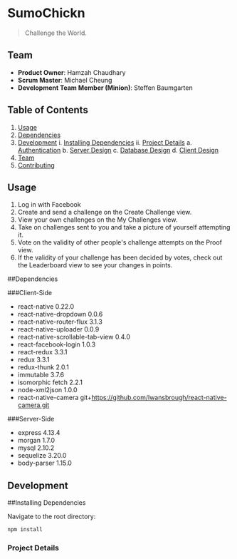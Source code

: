 # SumoChickn

> Challenge the World.

## Team

  - __Product Owner__: Hamzah Chaudhary
  - __Scrum Master__: Michael Cheung
  - __Development Team Member (Minion)__: Steffen Baumgarten

## Table of Contents

1. [Usage](#Usage)
2. [Dependencies](#dependencies)
3. [Development](#development)
    i. [Installing Dependencies](#installing-dependencies)
    ii. [Project Details](#project-details)
      a. [Authentication](#authentication)
      b. [Server Design](#server-design)
      c. [Database Design](#database-design)
      d. [Client Design](#client-design)
11. [Team](#team)
12. [Contributing](#contributing)

## Usage

1. Log in with Facebook
2. Create and send a challenge on the Create Challenge view.
3. View your own challenges on the My Challenges view.
4. Take on challenges sent to you and take a picture of yourself attempting it.
5. Vote on the validity of other people's challenge attempts on the Proof view.
6. If the validity of your challenge has been decided by votes, check out the Leaderboard view to see your changes in points.

##Dependencies

###Client-Side
- react-native 0.22.0
- react-native-dropdown 0.0.6
- react-native-router-flux 3.1.3
- react-native-uploader 0.0.9
- react-native-scrollable-tab-view 0.4.0
- react-facebook-login 1.0.3
- react-redux 3.3.1
- redux 3.3.1
- redux-thunk 2.0.1
- immutable 3.7.6
- isomorphic fetch 2.2.1
- node-xml2json 1.0.0
- react-native-camera git+https://github.com/lwansbrough/react-native-camera.git

###Server-Side
- express 4.13.4
- morgan 1.7.0
- mysql 2.10.2
- sequelize 3.20.0
- body-parser 1.15.0

## Development

##Installing Dependencies

Navigate to the root directory:

```sh
npm install
```

### Project Details
